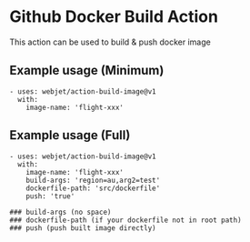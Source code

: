 # Github Docker Build Action

This action can be used to build & push docker image

## Example usage (Minimum)

```
- uses: webjet/action-build-image@v1
  with:
    image-name: 'flight-xxx'

```

## Example usage (Full)
```
- uses: webjet/action-build-image@v1
  with:
    image-name: 'flight-xxx'
    build-args: 'region=au,arg2=test'
    dockerfile-path: 'src/dockerfile'
    push: 'true'

### build-args (no space)
### dockerfile-path (if your dockerfile not in root path)
### push (push built image directly)
```